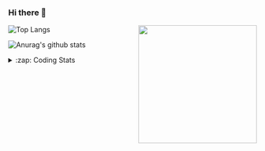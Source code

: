 ### Hi there 👋

<!--
**tao8687/tao8687** is a ✨ _special_ ✨ repository because its `README.md` (this file) appears on your GitHub profile.

Here are some ideas to get you started:

- 🔭 I’m currently working on ...
- 🌱 I’m currently learning ...
- 👯 I’m looking to collaborate on ...
- 🤔 I’m looking for help with ...
- 💬 Ask me about ...
- 📫 How to reach me: ...
- 😄 Pronouns: ...
- ⚡ Fun fact: ...
-->

<img align='right' src="https://media.giphy.com/media/M9gbBd9nbDrOTu1Mqx/giphy.gif" width="240">

  
![Top Langs](https://github-readme-stats.vercel.app/api/top-langs/?username=tao8687&layout=compact&title_color=23238E&text_color=A67D3D)

![Anurag's github stats](https://github-readme-stats.vercel.app/api?username=tao8687&show_icons=true&&text_color=A67D3D&title_color=23238E&show_icons=false&count_private=true&hide=stars)

<details>
  <summary>:zap: Coding Stats</summary>
  <br>
    
<!--START_SECTION:waka-->

```text
From: 02 October 2022 - To: 09 October 2022

C++               7 hrs 19 mins   ████████▒░░░░░░░░░░░░░░░░   33.23 %
C                 6 hrs 24 mins   ███████▒░░░░░░░░░░░░░░░░░   29.05 %
Python            3 hrs 45 mins   ████▒░░░░░░░░░░░░░░░░░░░░   17.04 %
Markdown          1 hr 41 mins    ██░░░░░░░░░░░░░░░░░░░░░░░   07.67 %
Other             1 hr 32 mins    █▓░░░░░░░░░░░░░░░░░░░░░░░   06.99 %
```

<!--END_SECTION:waka-->
</details>
